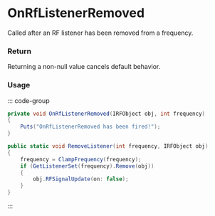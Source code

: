 # OnRfListenerRemoved
<Badge type="info" text="Radio"/>[<Badge type="danger" text="Carbon Compatible"/>](https://github.com/CarbonCommunity/Carbon)[<Badge type="warning" text="Oxide Compatible"/>](https://github.com/OxideMod/Oxide.Rust)
Called after an RF listener has been removed from a frequency.

### Return
Returning a non-null value cancels default behavior.

### Usage
::: code-group
```csharp [Example]
private void OnRfListenerRemoved(IRFObject obj, int frequency)
{
	Puts("OnRfListenerRemoved has been fired!");
}
```
```csharp [Source — Assembly-CSharp @ RFManager]
public static void RemoveListener(int frequency, IRFObject obj)
{
	frequency = ClampFrequency(frequency);
	if (GetListenerSet(frequency).Remove(obj))
	{
		obj.RFSignalUpdate(on: false);
	}
}

```
:::
